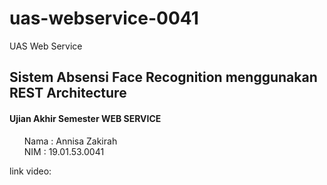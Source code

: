# uas-webservice-0041
UAS Web Service

<h2><strong>Sistem Absensi Face Recognition menggunakan REST Architecture</strong></h2>
<h4><strong>Ujian Akhir Semester WEB SERVICE</strong></h4>
<ul style="list-style: none;">
  <li>Nama : Annisa Zakirah</li>
  <li>NIM  : 19.01.53.0041</li>
</ul>

link video: 
